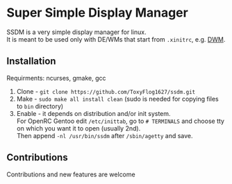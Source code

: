 # Super Simple Display Manager

SSDM is a very simple display manager for linux. \
It is meant to be used only with DE/WMs that start from `.xinitrc`, e.g. [DWM](https://dwm.suckless.org/).

## Installation

Requirments: ncurses, gmake, gcc

1. Clone - `git clone https://github.com/ToxyFlog1627/ssdm.git`
2. Make - `sudo make all install clean` (sudo is needed for copying files to `bin` directory)
3. Enable - it depends on distribution and/or init system. \
   For OpenRC Gentoo edit `/etc/inittab`, go to `# TERMINALS` and choose tty on which you want it to open (usually 2nd). \
   Then append `-nl /usr/bin/ssdm` after `/sbin/agetty` and save.

## Contributions

Contributions and new features are welcome

